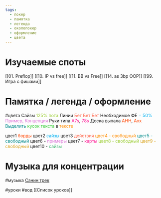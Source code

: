 ```yaml
---
tags:
  - покер
  - памятка
  - легенда
  - околопокер
  - оформление
  - цвета
---
```

# Изучаемые споты

[[01. Preflop]]
[[10. IP vs free]]
[[11. BB vs Free]]
[[14. as 3bp OOP]]
[[99. Игра с фишами]]

# Памятка / легенда / оформление

#цвета 
Сайзы <span style="color:rgb(154, 205, 50)">125% пота</span>
Линии <span style="color:rgb(255, 99, 71)">Бет Бет Бет</span>
Необходимое ФЕ <span style="color:rgb(0, 176, 240)">= 50%</span> 
<span style="color:rgb(218, 112, 214)">Пример, Концепция</span> 
Руки типа <span style="color:rgb(255, 20, 147)">A7s</span>, <span style="color:rgb(255, 20, 147)">78s</span> 
Доска выпала <span style="color:rgb(255, 69, 0)">AHH</span>, <span style="color:rgb(255, 69, 0)">Axx</span> 
<span style="color:rgb(0, 139, 139)">Выделить</span> <span style="color:rgb(50, 205, 50)">кусок текста</span> в <span style="color:rgb(255, 140, 0)">тексте</span> 

цвет1 <span style="color:rgb(255, 69, 0)">борды</span>
цвет2 <span style="color:rgb(0, 176, 240)">сайзы</span>
цвет3 <span style="color:rgb(255, 99, 71)">действия</span>
<span style="color:rgb(255, 140, 0)">цвет4 - свободный</span>
<span style="color:rgb(0, 139, 139)">цвет5 - свободный</span>
цвет6 - <span style="color:rgb(218, 112, 214)">примеры</span>
цвет7 - <span style="color:rgb(255, 20, 147)">карты</span>
<span style="color:rgb(154, 205, 50)">цвет8 - свободный</span>
<span style="color:rgb(218, 165, 32)">цвет9 -  свободный</span>
цвет10 - <span style="color:rgb(60, 179, 113)">сайзы</span>
# Музыка для концентрации
#музыка
[Санин трек](https://youtu.be/6m2Ma8uX74s)

#уроки #вод 
[[Список уроков]]
